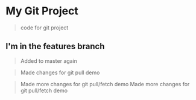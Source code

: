 # My Git Project

> code for git project

## I'm in the features branch

> Added to master again

> Made changes for git pull demo

> Made more changes for git pull/fetch demo
> Made more changes for git pull/fetch demo
